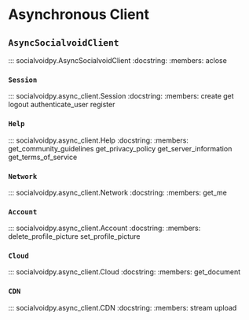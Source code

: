 # Asynchronous Client

## `AsyncSocialvoidClient`

::: socialvoidpy.AsyncSocialvoidClient
    :docstring:
    :members: aclose

### `Session`

::: socialvoidpy.async_client.Session
    :docstring:
    :members: create get logout authenticate_user register

### `Help`

::: socialvoidpy.async_client.Help
    :docstring:
    :members: get_community_guidelines get_privacy_policy get_server_information get_terms_of_service

### `Network`

::: socialvoidpy.async_client.Network
    :docstring:
    :members: get_me

### `Account`

::: socialvoidpy.async_client.Account
    :docstring:
    :members: delete_profile_picture set_profile_picture

### `Cloud`

::: socialvoidpy.async_client.Cloud
    :docstring:
    :members: get_document

### `CDN`

::: socialvoidpy.async_client.CDN
    :docstring:
    :members: stream upload
